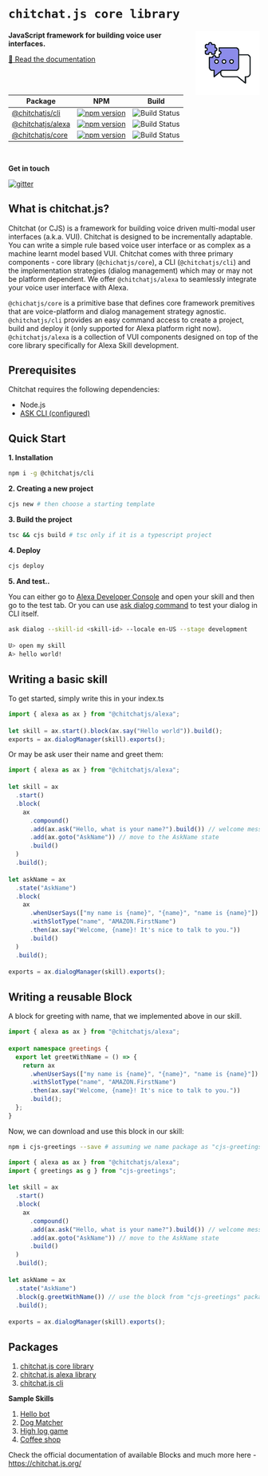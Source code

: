 # `chitchat.js core library`

<p align="left">
  <img style="float: right" src="./images/logo/logo-128x128.png" alt="Chitchat.js"/>
    <strong>JavaScript framework for building voice user interfaces.</strong>
</p>

<a href="https://chitchat.js.org">📄 Read the documentation</a>

| Package                                                              | NPM                                                                                                                  | Build                                                                                                                                                                                                                                                                                                                 |
| -------------------------------------------------------------------- | -------------------------------------------------------------------------------------------------------------------- | --------------------------------------------------------------------------------------------------------------------------------------------------------------------------------------------------------------------------------------------------------------------------------------------------------------------- |
| [@chitchatjs/cli](https://www.npmjs.com/package/@chitchatjs/cli)     | [![npm version](https://badge.fury.io/js/%40chitchatjs%2Fcli.svg)](https://badge.fury.io/js/%40chitchatjs%2Fcli)     | ![Build Status](https://codebuild.us-east-1.amazonaws.com/badges?uuid=eyJlbmNyeXB0ZWREYXRhIjoicSt5K3NIM0xCa0pkVXNnb2p5TzJqODFzbFA0djNhNTY2eWFRVkhMSkNYVEhjSW9ETGZONldNdlNsWjA5WkRoS1VlZ1ZyeDArN1F0bStDWnZweEtEQTdvPSIsIml2UGFyYW1ldGVyU3BlYyI6IldhZlNpZUttSUlYSlBVY3ciLCJtYXRlcmlhbFNldFNlcmlhbCI6MX0%3D&branch=main) |
| [@chitchatjs/alexa](https://www.npmjs.com/package/@chitchatjs/alexa) | [![npm version](https://badge.fury.io/js/%40chitchatjs%2Falexa.svg)](https://badge.fury.io/js/%40chitchatjs%2Falexa) | ![Build Status](https://codebuild.us-east-1.amazonaws.com/badges?uuid=eyJlbmNyeXB0ZWREYXRhIjoicSt5K3NIM0xCa0pkVXNnb2p5TzJqODFzbFA0djNhNTY2eWFRVkhMSkNYVEhjSW9ETGZONldNdlNsWjA5WkRoS1VlZ1ZyeDArN1F0bStDWnZweEtEQTdvPSIsIml2UGFyYW1ldGVyU3BlYyI6IldhZlNpZUttSUlYSlBVY3ciLCJtYXRlcmlhbFNldFNlcmlhbCI6MX0%3D&branch=main) |
| [@chitchatjs/core](https://www.npmjs.com/package/@chitchatjs/core)   | [![npm version](https://badge.fury.io/js/%40chitchatjs%2Fcore.svg)](https://badge.fury.io/js/%40chitchatjs%2Fcore)   | ![Build Status](https://codebuild.us-east-1.amazonaws.com/badges?uuid=eyJlbmNyeXB0ZWREYXRhIjoicSt5K3NIM0xCa0pkVXNnb2p5TzJqODFzbFA0djNhNTY2eWFRVkhMSkNYVEhjSW9ETGZONldNdlNsWjA5WkRoS1VlZ1ZyeDArN1F0bStDWnZweEtEQTdvPSIsIml2UGFyYW1ldGVyU3BlYyI6IldhZlNpZUttSUlYSlBVY3ciLCJtYXRlcmlhbFNldFNlcmlhbCI6MX0%3D&branch=main) |

<br/>

**Get in touch**

[![gitter](https://badges.gitter.im/chitchat-js/community.png)](https://gitter.im/chitchat-js/community)

## What is chitchat.js? <Badge text="beta" />

Chitchat (or CJS) is a framework for building voice driven multi-modal user interfaces (a.k.a. VUI). Chitchat is designed to be incrementally adaptable. You can write a simple rule based voice user interface or as complex as a machine learnt model based VUI. Chitchat comes with three primary components - core library (`@chichatjs/core`), a CLI (`@chitchatjs/cli`) and the implementation strategies (dialog management) which may or may not be platform dependent. We offer `@chitchatjs/alexa` to seamlessly integrate your voice user interface with Alexa.

`@chichatjs/core` is a primitive base that defines core framework premitives that are voice-platform and dialog management strategy agnostic. `@chitchatjs/cli` provides an easy command access to create a project, build and deploy it (only supported for Alexa platform right now). `@chitchatjs/alexa` is a collection of VUI components designed on top of the core library specifically for Alexa Skill development.

## Prerequisites

Chitchat requires the following dependencies:

- Node.js
- [ASK CLI (configured)](https://www.npmjs.com/package/ask-cli)

## Quick Start

**1. Installation**

```sh
npm i -g @chitchatjs/cli
```

**2. Creating a new project**

```sh
cjs new # then choose a starting template
```

**3. Build the project**

```sh
tsc && cjs build # tsc only if it is a typescript project
```

**4. Deploy**

```sh
cjs deploy
```

**5. And test..**

You can either go to [Alexa Developer Console](https://developer.amazon.com) and open your skill and then go to the test tab.
Or you can use [ask dialog command](https://developer.amazon.com/en-US/docs/alexa/smapi/ask-cli-command-reference.html#dialog-command) to test your dialog in CLI itself.

```sh
ask dialog --skill-id <skill-id> --locale en-US --stage development

U> open my skill
A> hello world!
```

## Writing a basic skill

To get started, simply write this in your index.ts

```ts
import { alexa as ax } from "@chitchatjs/alexa";

let skill = ax.start().block(ax.say("Hello world")).build();
exports = ax.dialogManager(skill).exports();
```

Or may be ask user their name and greet them:

```ts
import { alexa as ax } from "@chitchatjs/alexa";

let skill = ax
  .start()
  .block(
    ax
      .compound()
      .add(ax.ask("Hello, what is your name?").build()) // welcome message
      .add(ax.goto("AskName")) // move to the AskName state
      .build()
  )
  .build();

let askName = ax
  .state("AskName")
  .block(
    ax
      .whenUserSays(["my name is {name}", "{name}", "name is {name}"])
      .withSlotType("name", "AMAZON.FirstName")
      .then(ax.say("Welcome, {name}! It's nice to talk to you."))
      .build()
  )
  .build();

exports = ax.dialogManager(skill).exports();
```

## Writing a reusable Block

A block for greeting with name, that we implemented above in our skill.

```ts
import { alexa as ax } from "@chitchatjs/alexa";

export namespace greetings {
  export let greetWithName = () => {
    return ax
      .whenUserSays(["my name is {name}", "{name}", "name is {name}"])
      .withSlotType("name", "AMAZON.FirstName")
      .then(ax.say("Welcome, {name}! It's nice to talk to you."))
      .build();
  };
}
```

Now, we can download and use this block in our skill:

```sh
npm i cjs-greetings --save # assuming we name package as "cjs-greetings"
```

```ts
import { alexa as ax } from "@chitchatjs/alexa";
import { greetings as g } from "cjs-greetings";

let skill = ax
  .start()
  .block(
    ax
      .compound()
      .add(ax.ask("Hello, what is your name?").build()) // welcome message
      .add(ax.goto("AskName")) // move to the AskName state
      .build()
  )
  .build();

let askName = ax
  .state("AskName")
  .block(g.greetWithName()) // use the block from "cjs-greetings" package.
  .build();

exports = ax.dialogManager(skill).exports();
```

## Packages

1. [chitchat.js core library](https://www.npmjs.com/package/@chitchatjs/core)
2. [chitchat.js alexa library](https://www.npmjs.com/package/@chitchatjs/alexa)
3. [chitchat.js cli](https://www.npmjs.com/package/@chitchatjs/cli)

**Sample Skills**

1. [Hello bot](https://github.com/chitchatjs/hello-bot-template)
2. [Dog Matcher](https://github.com/chitchatjs/pet-match-template)
3. [High log game](https://github.com/chitchatjs/high-low-game)
4. [Coffee shop](https://github.com/chitchatjs/coffee-shop)

Check the official documentation of available Blocks and much more here - https://chitchat.js.org/

